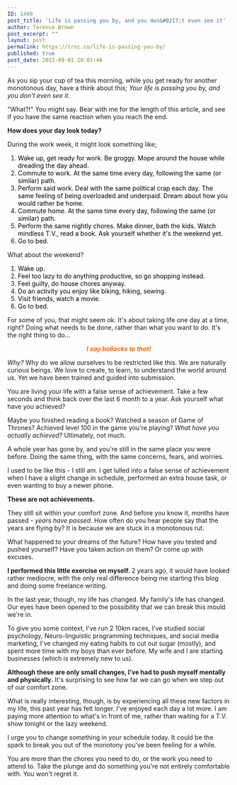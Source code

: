 ```yaml
---
ID: 1409
post_title: 'Life is passing you by, and you don&#8217;t even see it'
author: Terence Brown
post_excerpt: ""
layout: post
permalink: https://trnc.co/life-is-passing-you-by/
published: true
post_date: 2015-09-01 20:01:46
---
```

As you sip your cup of tea this morning, while you get ready for another monotonous day, have a think about this; <em>Your life is passing you by, and you don&#39;t even see it</em>.

&quot;What?!&quot; You might say. Bear with me for the length of this article, and see if you have the same reaction when you reach the end.

<strong>How does your day look today?</strong>

During the work week, it might look something like;

<ol>
    <li><span style="color:#000000">Wake up, get ready for work. Be groggy. Mope around the house while dreading the day ahead.</span></li>
    <li><span style="color:#000000">Commute to work. At the same time every day, following the same (or similar) path.</span></li>
    <li><span style="color:#000000">Perform said work. Deal with the same political crap each day. The same feeling of being overloaded and underpaid. Dream about how you would rather be home.</span></li>
    <li><span style="color:#000000">Commute home. At the same time every day, following the same (or similar) path.</span></li>
    <li><span style="color:#000000">Perform the same nightly chores. Make dinner, bath the kids. Watch mindless T.V., read a book. Ask yourself whether it&#39;s the weekend yet.</span></li>
    <li><span style="color:#000000">Go to bed.</span></li>
</ol>

What about the weekend?

<ol>
    <li><span style="color:#000000">Wake up.</span></li>
    <li><span style="color:#000000">Feel too lazy to do anything productive, so go shopping instead.</span></li>
    <li><span style="color:#000000">Feel guilty, do house chores anyway.</span></li>
    <li><span style="color:#000000">Do an activity you enjoy like biking, hiking, sewing.</span></li>
    <li><span style="color:#000000">Visit friends, watch a movie.</span></li>
    <li><span style="color:#000000">Go to bed.</span></li>
</ol>

For some of you, that might seem ok. It&#39;s about taking life one day at a time, right? Doing what needs to be done, rather than what you want to do. It&#39;s the right thing to do...

<p style="text-align: center;"><span style="color:#ff6600"><em><strong>I say bollocks to that!</strong></em></span></p>

<em>Why?</em> Why do we allow ourselves to be restricted like this. We are naturally curious beings. We love to create, to learn, to understand the world around us. Yet we have been trained and guided into submission.

You are living your life with a false sense of achievement. Take a few seconds and think back over the last 6 month to a year. Ask yourself what have you achieved?

Maybe you finished reading a book? Watched a season of Game of Thrones? Achieved level 100 in the game you&#39;re playing? <em>What have you actually achieved?</em>&nbsp;Ultimately, not much.

A whole year has gone by, and you&#39;re still in the same place you were before. Doing the same thing, with the same concerns, fears, and worries.

I used to be like this - I still am. I get lulled into a false sense of achievement when I have a slight change in schedule, performed an extra house task, or even wanting to buy a newer phone.

<strong>These are not achievements.</strong>

They still sit within your comfort zone. And before you know it, months have passed - <em>years have passed</em>. How often do you hear people say that the years are flying by? It is because we are stuck in a monotonous rut.

What happened to your dreams of the future? How have you tested and pushed yourself? Have you taken action on them? Or come up with excuses.

<strong>I performed this little exercise on myself.&nbsp;</strong>2 years ago, it would have looked rather mediocre, with the only real difference being me starting this blog and doing some freelance writing.

In the last year, though, my life has changed. My family&#39;s life has changed. Our eyes have been opened to the possibility that we can break this mould we&#39;re in.

To give you some context, I&#39;ve run 2 10km races, I&#39;ve studied social psychology, Neuro-linguistic programming techniques, and social media marketing, I&#39;ve changed my eating habits to cut out sugar (mostly), and spent more time with my boys than ever before. My wife and I are starting businesses (which is extremely new to us).

<strong>Although these are only small changes, I&#39;ve had to push myself mentally and physically.</strong> It&#39;s surprising to see how far we can go when we step out of our comfort zone.

What is really interesting, though, is by experiencing all these new factors in my life, this past year has felt longer. I&#39;ve enjoyed each day a lot more. I am paying more attention to what&#39;s in front of me, rather than waiting for a T.V. show tonight or the lazy weekend.

I urge you to change something in your schedule today. It could be the spark to break you out of the monotony you&#39;ve been feeling for a while.

You are more than the chores you need to do, or the work you need to attend to. Take the plunge and do something you&#39;re not entirely comfortable with. You won&#39;t regret it.